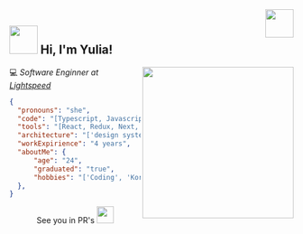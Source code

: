 <img align="right" src="https://media.giphy.com/media/VgCDAzcKvsR6OM0uWg/giphy.gif" width="50">

## <img src="https://i.giphy.com/media/v1.Y2lkPTc5MGI3NjExbnM0dDVoaTcxaGRzbTlucGw2NGxwazQyd3I1MnN3MnJzZzdvenZsdyZlcD12MV9pbnRlcm5hbF9naWZfYnlfaWQmY3Q9cw/9Dxh8ZKJroRCKuRxht/giphy.gif" width="50"> Hi, I'm Yulia! 

<img align='right' src="https://i.giphy.com/media/v1.Y2lkPTc5MGI3NjExdXR1b2g3N2J0eHFrb3Bld3RzajUzYmVmamVkbmZ2cmhhamxiZG45YiZlcD12MV9pbnRlcm5hbF9naWZfYnlfaWQmY3Q9cw/fVW8bqnzFmKHoFb3XL/giphy.gif" height="268">

:computer: <em>Software Enginner at <a href="https://www.lightspeedhq.com/">Lightspeed</a></em>

```json
{
  "pronouns": "she",
  "code": "[Typescript, Javascript, HTML, CSS, Python]",
  "tools": "[React, Redux, Next, React-Query, Storybook, Styled-Components, Docker]",
  "architecture": "['design system pattern', 'feature-sliced-design']",
  "workExpirience": "4 years",
  "aboutMe": {
      "age": "24",
      "graduated": "true",
      "hobbies": "['Coding', 'Korean language', 'Drums']"
  },
}
```
<div align="center">
  See you in PR's <img src="https://i.giphy.com/media/v1.Y2lkPTc5MGI3NjExa3NjMDd1ZThuZTZ1ODAwbW93dzk3bGFncnZ6NXQwZjRkZHZrczJiZCZlcD12MV9pbnRlcm5hbF9naWZfYnlfaWQmY3Q9cw/sjd6JwHsyo756i1cJI/giphy.gif" width="30">
</div>

